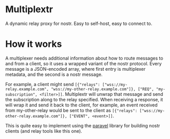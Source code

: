 # Multiplextr

A dynamic relay proxy for nostr. Easy to self-host, easy to connect to.

# How it works

A multiplexer needs additional information about how to route messages to and from a client, so it uses a wrapped variant of the nostr protocol. Every message is a JSON-encoded array, where first entry is multiplexer metadata, and the second is a nostr message.

For example, a client might send `[{"relays": ["wss://my-relay.example.com", "wss://my-other-relay.example.com"]}, ["REQ", "my-subscription", <filter>]]`. Multiplextr will unwrap that message and send the subscription along to the relay specified. When receiving a response, it will wrap it and send it back to the client, for example, an event received from my-other-relay would be sent to the client as `[{"relays": ["wss://my-other-relay.example.com"]}, ["EVENT", <event>]]`.

This is quite easy to implement using the [paravel](https://github.com/coracle-social/paravel) library for building nostr clients (and relay tools like this one).
